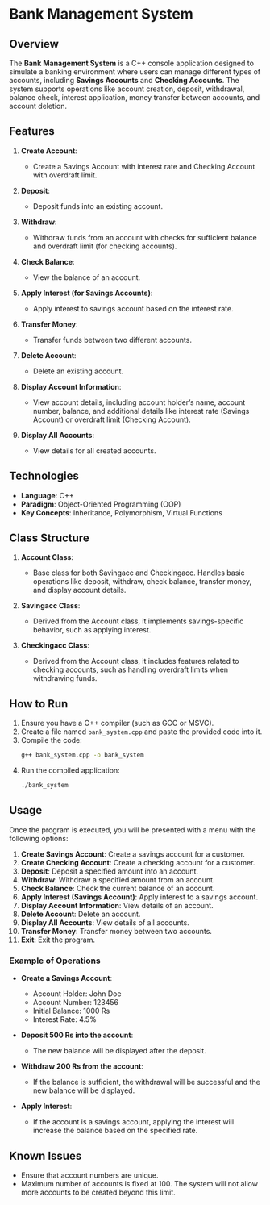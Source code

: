 # Bank Management System

## Overview

The **Bank Management System** is a C++ console application designed to simulate a banking environment where users can manage different types of accounts, including **Savings Accounts** and **Checking Accounts**. The system supports operations like account creation, deposit, withdrawal, balance check, interest application, money transfer between accounts, and account deletion.

## Features

1. **Create Account**: 
   - Create a Savings Account with interest rate and Checking Account with overdraft limit.
   
2. **Deposit**: 
   - Deposit funds into an existing account.
   
3. **Withdraw**: 
   - Withdraw funds from an account with checks for sufficient balance and overdraft limit (for checking accounts).
   
4. **Check Balance**: 
   - View the balance of an account.
   
5. **Apply Interest (for Savings Accounts)**: 
   - Apply interest to savings account based on the interest rate.
   
6. **Transfer Money**: 
   - Transfer funds between two different accounts.
   
7. **Delete Account**: 
   - Delete an existing account.
   
8. **Display Account Information**: 
   - View account details, including account holder’s name, account number, balance, and additional details like interest rate (Savings Account) or overdraft limit (Checking Account).
   
9. **Display All Accounts**: 
   - View details for all created accounts.

## Technologies

- **Language**: C++
- **Paradigm**: Object-Oriented Programming (OOP)
- **Key Concepts**: Inheritance, Polymorphism, Virtual Functions

## Class Structure

1. **Account Class**:
   - Base class for both Savingacc and Checkingacc. Handles basic operations like deposit, withdraw, check balance, transfer money, and display account details.

2. **Savingacc Class**:
   - Derived from the Account class, it implements savings-specific behavior, such as applying interest.

3. **Checkingacc Class**:
   - Derived from the Account class, it includes features related to checking accounts, such as handling overdraft limits when withdrawing funds.

## How to Run

1. Ensure you have a C++ compiler (such as GCC or MSVC).
2. Create a file named `bank_system.cpp` and paste the provided code into it.
3. Compile the code:
   ```bash
   g++ bank_system.cpp -o bank_system
   ```
4. Run the compiled application:
   ```bash
   ./bank_system
   ```

## Usage

Once the program is executed, you will be presented with a menu with the following options:

1. **Create Savings Account**: Create a savings account for a customer.
2. **Create Checking Account**: Create a checking account for a customer.
3. **Deposit**: Deposit a specified amount into an account.
4. **Withdraw**: Withdraw a specified amount from an account.
5. **Check Balance**: Check the current balance of an account.
6. **Apply Interest (Savings Account)**: Apply interest to a savings account.
7. **Display Account Information**: View details of an account.
8. **Delete Account**: Delete an account.
9. **Display All Accounts**: View details of all accounts.
10. **Transfer Money**: Transfer money between two accounts.
11. **Exit**: Exit the program.

### Example of Operations

- **Create a Savings Account**:
  - Account Holder: John Doe
  - Account Number: 123456
  - Initial Balance: 1000 Rs
  - Interest Rate: 4.5%
  
- **Deposit 500 Rs into the account**:
  - The new balance will be displayed after the deposit.
  
- **Withdraw 200 Rs from the account**:
  - If the balance is sufficient, the withdrawal will be successful and the new balance will be displayed.
  
- **Apply Interest**:
  - If the account is a savings account, applying the interest will increase the balance based on the specified rate.

## Known Issues

- Ensure that account numbers are unique.
- Maximum number of accounts is fixed at 100. The system will not allow more accounts to be created beyond this limit.
